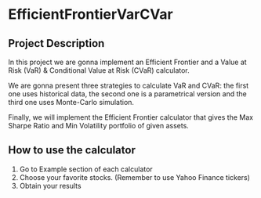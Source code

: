 # EfficientFrontierVarCVar

## Project Description
In this project we are gonna implement an Efficient Frontier and a Value at Risk (VaR) & Conditional Value at Risk (CVaR) calculator.

We are gonna present three strategies to calculate VaR and CVaR: the first one uses historical data, the second one is a parametrical version and the third one uses Monte-Carlo simulation.

Finally, we will implement the Efficient Frontier calculator that gives the Max Sharpe Ratio and Min Volatility portfolio of given assets.

## How to use the calculator 

1. Go to Example section of each calculator
2. Choose your favorite stocks. (Remember to use Yahoo Finance tickers)
3. Obtain your results
